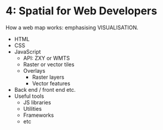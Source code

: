 # 4: Spatial for Web Developers


How a web map works: emphasising VISUALISATION.

- HTML
- CSS
- JavaScript
    - API: ZXY or WMTS
    - Raster or vector tiles
    - Overlays
        - Raster layers
        - Vector features
- Back end / front end etc.
- Useful tools
    - JS libraries
    - Utilities
    - Frameworks
    - etc